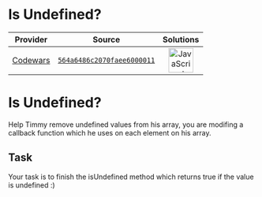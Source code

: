 [_metadata_:generated]: - "true"

# Is Undefined?

<!-- INFO TABLE BEGIN -->

| Provider                                        | Source                                                                               | Solutions                                                                                                                                                    |
| :---------------------------------------------: | :----------------------------------------------------------------------------------: | :----------------------------------------------------------------------------------------------------------------------------------------------------------: |
| [Codewars](../../../docs/providers/Codewars.md) | [`564a6486c2070faee6000011`](https://www.codewars.com/kata/564a6486c2070faee6000011) | [<img src="https://res.cloudinary.com/rascaltwo/image/upload/v1631924076/javascript_ehszr7.svg" alt="JavaScript" title="JavaScript" width="50" />](solve.js) |

<!-- INFO TABLE END -->

<h1>Is Undefined?</h1>
Help Timmy remove undefined values from his array, you are modifing a callback function which he uses on each element on his array. 

<h2>Task</h2>
Your task is to finish the isUndefined method which returns true if the value is undefined :)
